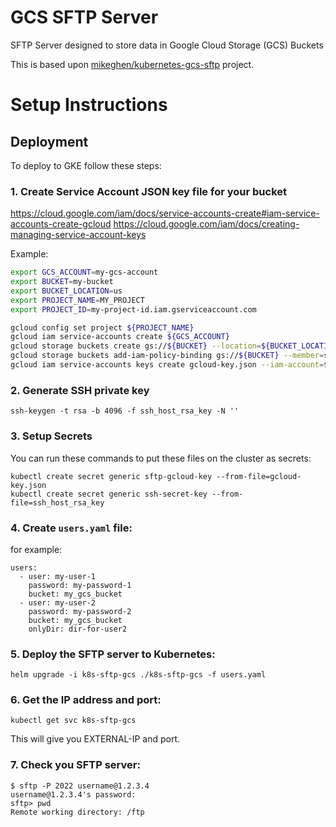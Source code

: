 # GCS SFTP Server
SFTP Server designed to store data in Google Cloud Storage (GCS) Buckets

This is based upon [mikeghen/kubernetes-gcs-sftp](https://github.com/mikeghen/kubernetes-gcs-sftp) project.

# Setup Instructions

## Deployment
To deploy to GKE follow these steps:

### 1. Create Service Account JSON key file for your bucket

https://cloud.google.com/iam/docs/service-accounts-create#iam-service-accounts-create-gcloud
https://cloud.google.com/iam/docs/creating-managing-service-account-keys

Example:
```bash
export GCS_ACCOUNT=my-gcs-account
export BUCKET=my-bucket
export BUCKET_LOCATION=us
export PROJECT_NAME=MY_PROJECT
export PROJECT_ID=my-project-id.iam.gserviceaccount.com

gcloud config set project ${PROJECT_NAME}
gcloud iam service-accounts create ${GCS_ACCOUNT}
gcloud storage buckets create gs://${BUCKET} --location=${BUCKET_LOCATION}
gcloud storage buckets add-iam-policy-binding gs://${BUCKET} --member=serviceAccount:${GCS_ACCOUNT}@${PROJECT_ID} --role=roles/storage.objectAdmin
gcloud iam service-accounts keys create gcloud-key.json --iam-account=${GCS_ACCOUNT}@${PROJECT_ID}
```

### 2. Generate SSH private key
```ssh-keygen -t rsa -b 4096 -f ssh_host_rsa_key -N ''```

### 3. Setup Secrets

You can run these commands to put these files on the cluster as secrets:
```
kubectl create secret generic sftp-gcloud-key --from-file=gcloud-key.json
kubectl create secret generic ssh-secret-key --from-file=ssh_host_rsa_key
```

### 4. Create `users.yaml` file:
for example:
```
users:
  - user: my-user-1
    password: my-password-1
    bucket: my_gcs_bucket
  - user: my-user-2
    password: my-password-2
    bucket: my_gcs_bucket
    onlyDir: dir-for-user2
```


### 5. Deploy the SFTP server to Kubernetes:
```
helm upgrade -i k8s-sftp-gcs ./k8s-sftp-gcs -f users.yaml
```
### 6. Get the IP address and port:
```kubectl get svc k8s-sftp-gcs```

This will give you EXTERNAL-IP and port.

### 7. Check you SFTP server:
```
$ sftp -P 2022 username@1.2.3.4
username@1.2.3.4's password:
sftp> pwd
Remote working directory: /ftp
```


